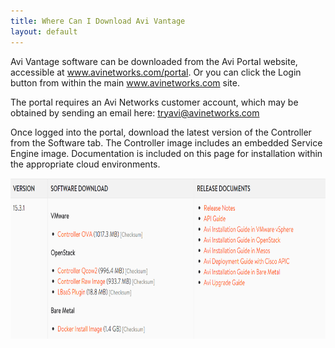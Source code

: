 ```yaml
---
title: Where Can I Download Avi Vantage
layout: default
---
```

Avi Vantage software can be downloaded from the Avi Portal website, accessible at <a href="https://www.avinetworks.com/portal">www.avinetworks.com/portal</a>. Or you can click the Login button from within the main <a href="https://www.avinetworks.com">www.avinetworks.com</a> site. 

The portal requires an Avi Networks customer account, which may be obtained by sending an email here: <a href="mailto:tryavi@avinetworks.com">tryavi@avinetworks.com</a>

Once logged into the portal, download the latest version of the Controller from the Software tab. The Controller image includes an embedded Service Engine image. Documentation is included on this page for installation within the appropriate cloud environments.  

<a href="img/avi-portal-download-code-1.png"><img src="img/avi-portal-download-code-1.png" alt="avi-portal-download-code" width="768" height="257" class="alignnone size-full wp-image-4124"></a>
